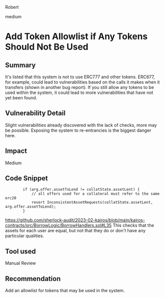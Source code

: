 Robert

medium

# Add Token Allowlist if Any Tokens Should Not Be Used

## Summary
It's listed that this system is not to use ERC777 and other tokens. ERC677, for example, could lead to vulnerabilities based on the calls it makes when it transfers (shown in another bug report). If you still allow any tokens to be used within the system, it could lead to more vulnerabilities that have not yet been found.

## Vulnerability Detail
Slight vulnerabilities already discovered with the lack of checks, more may be possible. Exposing the system to re-entrancies is the biggest danger here.

## Impact
Medium

## Code Snippet
```solidity
        if (arg.offer.assetToLend != collatState.assetLent) {
            // all offers used for a collateral must refer to the same erc20
            revert InconsistentAssetRequests(collatState.assetLent, arg.offer.assetToLend);
        }
```
https://github.com/sherlock-audit/2023-02-kairos/blob/main/kairos-contracts/src/BorrowLogic/BorrowHandlers.sol#L35
This checks that the assets for each user are equal, but not that they do or don't have any particular qualities.

## Tool used
Manual Review

## Recommendation
Add an allowlist for tokens that may be used in the system.
